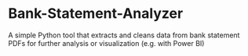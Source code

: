 # Bank-Statement-Analyzer
A simple Python tool that extracts and cleans data from bank statement PDFs for further analysis or visualization (e.g. with Power BI)
